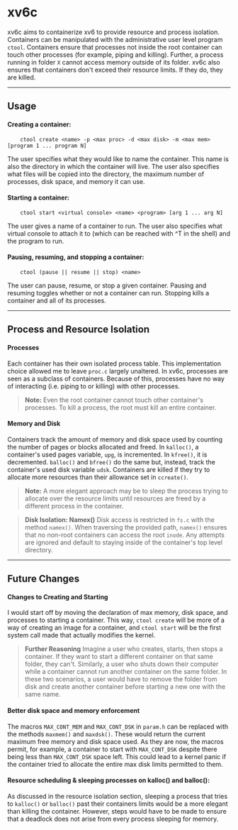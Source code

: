 xv6c
===================

xv6c aims to containerize xv6 to provide resource and process isolation. Containers can be manipulated with the administrative user level program `ctool`. Containers ensure that processes not inside the root container can touch other processes (for example, piping and killing). Further, a process running in folder `X` cannot access memory outside of its folder. xv6c also ensures that containers don't exceed their resource limits. If they do, they are killed.

----------
Usage
-------------
#### Creating a container:
		ctool create <name> -p <max proc> -d <max disk> -m <max mem> [program 1 ... program N]
The user specifies what they would like to name the container. This name is also the directory in which the container will live. The user also specifies what files will be copied into the directory, the maximum number of processes, disk space, and memory it can use.

#### Starting a container:
		ctool start <virtual console> <name> <program> [arg 1 ... arg N]
The user gives a name of a container to run. The user also specifies what virtual console to attach it to (which can be reached with ^T in the shell) and the program to run. 

#### Pausing, resuming, and stopping a container:
		ctool (pause || resume || stop) <name>
The user can pause, resume, or stop a given container. Pausing and resuming toggles whether or not a container can run. Stopping kills a container and all of its processes. 

----------

Process and Resource Isolation
-------------------
#### Processes
Each container has their own isolated process table. This implementation choice allowed me to leave  `proc.c` largely unaltered. In xv6c, processes are seen as a subclass of containers. Because of this, processes have no way of interacting (i.e. piping to or killing) with other processes. 
>**Note:** Even the root container cannot touch other container's processes. To kill a process, the root must kill an entire container. 

#### Memory and Disk
Containers track the amount of memory and disk space used by counting the number of pages or blocks allocated and freed. In `kalloc()`, a container's used pages variable, `upg`, is incremented. In `kfree()`, it is decremented. `balloc()` and `bfree()` do the same but, instead, track the container's used disk variable `udsk`. Containers are killed if they try to allocate more resources than their allowance set in `ccreate()`. 
>**Note:** A more elegant approach may be to sleep the process trying to allocate over the resource limits until resources are freed by a different process in the container.

> **Disk Isolation: Namex()** Disk access is restricted in `fs.c` with the method `namex()`. When traversing the provided path, `namex()` ensures that no non-root containers can access the root `inode`. Any attempts are ignored and default to staying inside of the container's top level directory.

----------

Future Changes
-------------

#### Changes to Creating and Starting
I would start off by moving the declaration of max memory, disk space, and processes to starting a container. This way, `ctool create` will be more of a way of creating an image for a container, and `ctool start` will be the first system call made that actually modifies the kernel. 
>**Further Reasoning** 
Imagine a user who creates, starts, then stops a container. If they want to start a different container on that same folder, they can't. Similarly, a user who shuts down their computer while a container cannot run another container on the same folder. In these two scenarios, a user would have to remove the folder from disk and create another container before starting a new one with the same name.	
	
#### Better disk space and memory enforcement
The macros `MAX_CONT_MEM` and `MAX_CONT_DSK` in `param.h` can be replaced with the methods `maxmem()` and `maxdsk()`. These would return the current maximum free memory and disk space used. As they are now, the macros permit, for example, a container to start with `MAX_CONT_DSK` despite there being less than `MAX_CONT_DSK` space left. This could lead to a kernel panic if the container tried to allocate the entire max disk limits permitted to them. 
	
#### Resource scheduling & sleeping processes on kalloc() and balloc():
As discussed in the resource isolation section, sleeping a process that tries to `kalloc()` or `balloc()` past their containers limits would be a more elegant than killing the container. However, steps would have to be made to ensure that a deadlock does not arise from every process sleeping for memory. 
